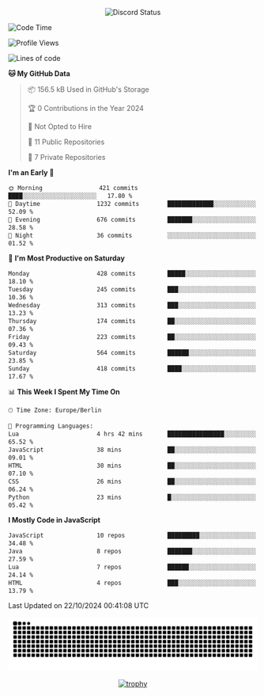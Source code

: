 <!-- Discord Status -->
<p align="center">
  <img src="https://lanyard.cnrad.dev/api/531896089096486922?borderRadius=30px" alt="Discord Status" />
</p>

<!--START_SECTION:waka-->
![Code Time](http://img.shields.io/badge/Code%20Time-950%20hrs%2058%20mins-blue)

![Profile Views](http://img.shields.io/badge/Profile%20Views-0-blue)

![Lines of code](https://img.shields.io/badge/From%20Hello%20World%20I%27ve%20Written-3.9%20million%20lines%20of%20code-blue)

**🐱 My GitHub Data** 

> 📦 156.5 kB Used in GitHub's Storage 
 > 
> 🏆 0 Contributions in the Year 2024
 > 
> 🚫 Not Opted to Hire
 > 
> 📜 11 Public Repositories 
 > 
> 🔑 7 Private Repositories 
 > 
**I'm an Early 🐤** 

```text
🌞 Morning                421 commits         ████░░░░░░░░░░░░░░░░░░░░░   17.80 % 
🌆 Daytime                1232 commits        █████████████░░░░░░░░░░░░   52.09 % 
🌃 Evening                676 commits         ███████░░░░░░░░░░░░░░░░░░   28.58 % 
🌙 Night                  36 commits          ░░░░░░░░░░░░░░░░░░░░░░░░░   01.52 % 
```
📅 **I'm Most Productive on Saturday** 

```text
Monday                   428 commits         █████░░░░░░░░░░░░░░░░░░░░   18.10 % 
Tuesday                  245 commits         ███░░░░░░░░░░░░░░░░░░░░░░   10.36 % 
Wednesday                313 commits         ███░░░░░░░░░░░░░░░░░░░░░░   13.23 % 
Thursday                 174 commits         ██░░░░░░░░░░░░░░░░░░░░░░░   07.36 % 
Friday                   223 commits         ██░░░░░░░░░░░░░░░░░░░░░░░   09.43 % 
Saturday                 564 commits         ██████░░░░░░░░░░░░░░░░░░░   23.85 % 
Sunday                   418 commits         ████░░░░░░░░░░░░░░░░░░░░░   17.67 % 
```


📊 **This Week I Spent My Time On** 

```text
🕑︎ Time Zone: Europe/Berlin

💬 Programming Languages: 
Lua                      4 hrs 42 mins       ████████████████░░░░░░░░░   65.52 % 
JavaScript               38 mins             ██░░░░░░░░░░░░░░░░░░░░░░░   09.01 % 
HTML                     30 mins             ██░░░░░░░░░░░░░░░░░░░░░░░   07.10 % 
CSS                      26 mins             ██░░░░░░░░░░░░░░░░░░░░░░░   06.24 % 
Python                   23 mins             █░░░░░░░░░░░░░░░░░░░░░░░░   05.42 % 
```

**I Mostly Code in JavaScript** 

```text
JavaScript               10 repos            █████████░░░░░░░░░░░░░░░░   34.48 % 
Java                     8 repos             ███████░░░░░░░░░░░░░░░░░░   27.59 % 
Lua                      7 repos             ██████░░░░░░░░░░░░░░░░░░░   24.14 % 
HTML                     4 repos             ███░░░░░░░░░░░░░░░░░░░░░░   13.79 % 
```




 Last Updated on 22/10/2024 00:41:08 UTC
<!--END_SECTION:waka-->

<!-- GitHub Contribution Snake -->
<p align="center">
  <img src="https://raw.githubusercontent.com/vxnsin/vxnsin/output/github-contribution-grid-snake-dark.svg" alt="GitHub Contribution Snake" />
</p>

<!-- GitHub Trophy -->
<p align="center">
  <a href="https://github.com/ryo-ma/github-profile-trophy">
    <img src="https://github-profile-trophy.vercel.app/?username=vxnsin&theme=onedark" alt="trophy" />
  </a>
</p>

